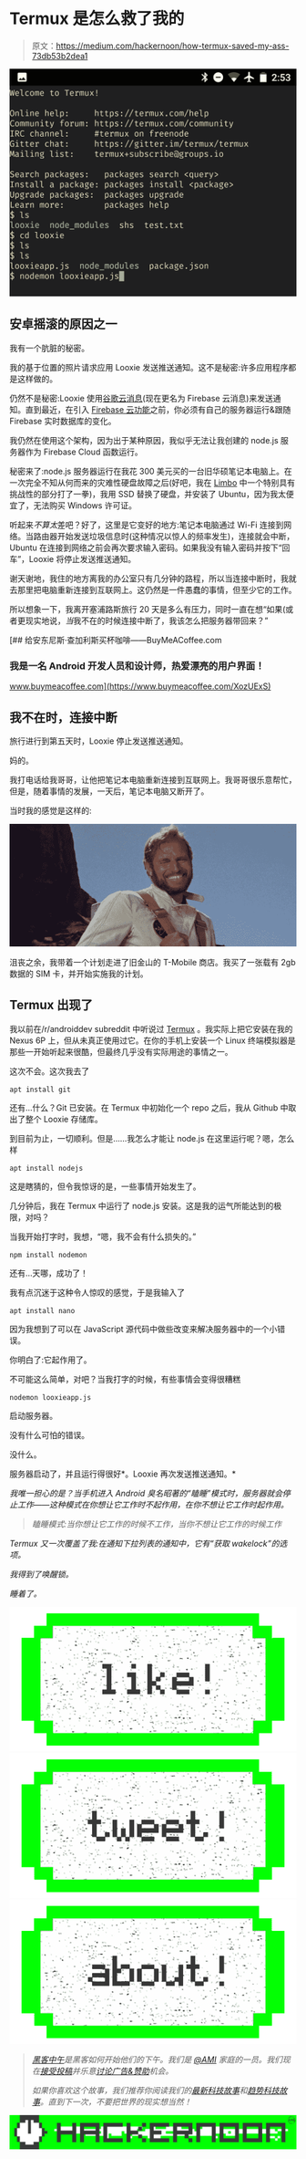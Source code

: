 # Termux 是怎么救了我的

> 原文：<https://medium.com/hackernoon/how-termux-saved-my-ass-73db53b2dea1>

![](img/c291ad0e19c47e25f99426189e567a00.png)

## 安卓摇滚的原因之一

我有一个肮脏的秘密。

我的基于位置的照片请求应用 Looxie 发送推送通知。这不是秘密:许多应用程序都是这样做的。

仍然不是秘密:Looxie 使用[谷歌云消息](https://developers.google.com/cloud-messaging/)(现在更名为 Firebase 云消息)来发送通知。直到最近，在引入 [Firebase 云功能](https://firebase.google.com/docs/functions/)之前，你必须有自己的服务器运行&跟随 Firebase 实时数据库的变化。

我仍然在使用这个架构，因为出于某种原因，我似乎无法让我创建的 node.js 服务器作为 Firebase Cloud 函数运行。

秘密来了:node.js 服务器运行在我花 300 美元买的一台旧华硕笔记本电脑上。在一次完全不知从何而来的灾难性硬盘故障之后(好吧，我在 [Limbo](http://www.playdead.com/games/limbo/) 中一个特别具有挑战性的部分打了一拳)，我用 SSD 替换了硬盘，并安装了 Ubuntu，因为我太便宜了，无法购买 Windows 许可证。

听起来*不算太*差吧？好了，这里是它变好的地方:笔记本电脑通过 Wi-Fi 连接到网络。当路由器开始发送垃圾信息时(这种情况以惊人的频率发生)，连接就会中断，Ubuntu 在连接到网络之前会再次要求输入密码。如果我没有输入密码并按下“回车”，Looxie 将停止发送推送通知。

谢天谢地，我住的地方离我的办公室只有几分钟的路程，所以当连接中断时，我就去那里把电脑重新连接到互联网上。这仍然是一件愚蠢的事情，但至少它的工作。

所以想象一下，我离开塞浦路斯旅行 20 天是多么有压力，同时一直在想“如果(或者更现实地说，*当*我不在的时候连接中断了，我该怎么把服务器带回来？”

[](https://www.buymeacoffee.com/XozUExS) [## 给安东尼斯·查加利斯买杯咖啡——BuyMeACoffee.com

### 我是一名 Android 开发人员和设计师，热爱漂亮的用户界面！

www.buymeacoffee.com](https://www.buymeacoffee.com/XozUExS) 

## 我不在时，连接中断

旅行进行到第五天时，Looxie 停止发送推送通知。

妈的。

我打电话给我哥哥，让他把笔记本电脑重新连接到互联网上。我哥哥很乐意帮忙，但是，随着事情的发展，一天后，笔记本电脑又断开了。

当时我的感觉是这样的:

![](img/f03e77f9b0265bc96248278fe837f257.png)

沮丧之余，我带着一个计划走进了旧金山的 T-Mobile 商店。我买了一张载有 2gb 数据的 SIM 卡，并开始实施我的计划。

## Termux 出现了

我以前在/r/androiddev subreddit 中听说过 [Termux](https://play.google.com/store/apps/details?id=com.termux) 。我实际上把它安装在我的 Nexus 6P 上，但从未真正使用过它。在你的手机上安装一个 Linux 终端模拟器是那些一开始听起来很酷，但最终几乎没有实际用途的事情之一。

这次不会。这次我去了

```
apt install git
```

还有…什么？Git 已安装。在 Termux 中初始化一个 repo 之后，我从 Github 中取出了整个 Looxie 存储库。

到目前为止，一切顺利。但是……我怎么才能让 node.js 在这里运行呢？嗯，怎么样

```
apt install nodejs
```

这是瞎猜的，但令我惊讶的是，一些事情开始发生了。

几分钟后，我在 Termux 中运行了 node.js 安装。这是我的运气所能达到的极限，对吗？

当我开始打字时，我想，“嗯，我不会有什么损失的。”

```
npm install nodemon
```

还有…天哪，成功了！

我有点沉迷于这种令人惊叹的感觉，于是我输入了

```
apt install nano
```

因为我想到了可以在 JavaScript 源代码中做些改变来解决服务器中的一个小错误。

你明白了:它起作用了。

不可能这么简单，对吧？当我打字的时候，有些事情会变得很糟糕

```
nodemon looxieapp.js
```

启动服务器。

没有什么可怕的错误。

没什么。

服务器启动了，并且运行得很好*。Looxie 再次发送推送通知。*

*我唯一担心的是？当手机进入 Android 臭名昭著的“瞌睡”模式时，服务器就会停止工作——这种模式在你想让它工作时不起作用，在你不想让它工作时起作用。*

> *瞌睡模式:当你想让它工作的时候不工作，当你不想让它工作的时候工作*

*Termux 又一次覆盖了我:在通知下拉列表的通知中，它有“获取 wakelock”的选项。*

*我得到了唤醒锁。*

*睡着了。*

*[![](img/50ef4044ecd4e250b5d50f368b775d38.png)](http://bit.ly/HackernoonFB)**[![](img/979d9a46439d5aebbdcdca574e21dc81.png)](https://goo.gl/k7XYbx)**[![](img/2930ba6bd2c12218fdbbf7e02c8746ff.png)](https://goo.gl/4ofytp)*

> *[黑客中午](http://bit.ly/Hackernoon)是黑客如何开始他们的下午。我们是 [@AMI](http://bit.ly/atAMIatAMI) 家庭的一员。我们现在[接受投稿](http://bit.ly/hackernoonsubmission)并乐意[讨论广告&赞助](mailto:partners@amipublications.com)机会。*
> 
> *如果你喜欢这个故事，我们推荐你阅读我们的[最新科技故事](http://bit.ly/hackernoonlatestt)和[趋势科技故事](https://hackernoon.com/trending)。直到下一次，不要把世界的现实想当然！*

*![](img/be0ca55ba73a573dce11effb2ee80d56.png)*